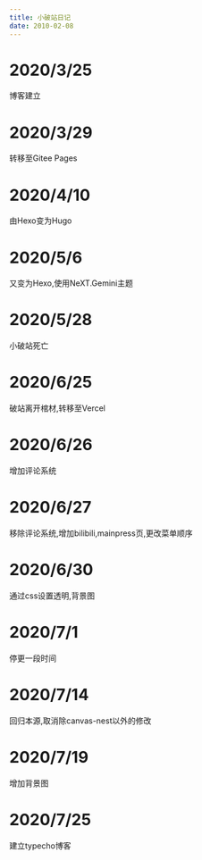 ```yaml
---
title: 小破站日记
date: 2010-02-08
---
```


# 2020/3/25
博客建立

# 2020/3/29
转移至Gitee Pages

# 2020/4/10
由Hexo变为Hugo

# 2020/5/6
又变为Hexo,使用NeXT.Gemini主题

# 2020/5/28
小破站死亡

# 2020/6/25
破站离开棺材,转移至Vercel

# 2020/6/26
增加评论系统

# 2020/6/27
移除评论系统,增加bilibili,mainpress页,更改菜单顺序

# 2020/6/30
通过css设置透明,背景图

# 2020/7/1
停更一段时间

# 2020/7/14
回归本源,取消除canvas-nest以外的修改

# 2020/7/19
增加背景图

# 2020/7/25
建立typecho博客
